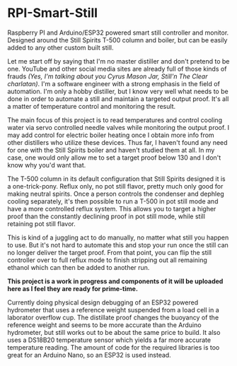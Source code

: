 # RPI-Smart-Still
Raspberry PI and Arduino/ESP32 powered smart still controller and monitor. Designed around the Still Spirits T-500 column and boiler, but can be easily added to any other custom built still.

Let me start off by saying that I'm no master distiller and don't pretend to be one. YouTube and other social media sites are already full of those kinds of frauds *(Yes, I'm talking about you Cyrus Mason Jar, Still'n The Clear charlatan)*. I'm a software engineer with a strong emphasis in the field of automation. I'm only a hobby distiller, but I know very well what needs to be done in order to automate a still and maintain a targeted output proof. It's all a matter of temperature control and monitoring the result.

The main focus of this project is to read temperatures and control cooling water via servo controlled needle valves while monitoring the output proof. I may add control for electric boiler heating once I obtain more info from other distillers who utilize these devices. Thus far, I haven't found any need for one with the Still Spirits boiler and haven't studied them at all. In my case, one would only allow me to set a target proof below 130 and I don't know why you'd want that.

The T-500 column in its default configuration that Still Spirits designed it is a one-trick-pony. Reflux only, no pot still flavor, pretty much only good for making neutral spirits. Once a person controls the condenser and dephleg cooling separately, it's then possible to run a T-500 in pot still mode and have a more controlled reflux system. This allows you to target a higher proof than the constantly declining proof in pot still mode, while still retaining pot still flavor.

This is kind of a juggling act to do manually, no matter what still you happen to use. But it's not hard to automate this and stop your run once the still can no longer deliver the target proof. From that point, you can flip the still controller over to full reflux mode to finish stripping out all remaining ethanol which can then be added to another run.

**This project is a work in progress and components of it will be uploaded here as I feel they are ready for prime-time.**

Currently doing physical design debugging of an ESP32 powered hydrometer that uses a reference weight suspended from a load cell in a laborator overflow cup. The distillate proof changes the buoyancy of the reference weight and seems to be more accurate than the Arduino hydrometer, but still works out to be about the same price to build. It also uses a DS18B20 temperature sensor which yields a far more accurate temperature reading. The amount of code for the required libraries is too great for an Arduino Nano, so an ESP32 is used instead.
